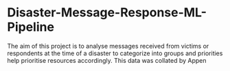 # Disaster-Message-Response-ML-Pipeline
The aim of this project is to analyse messages received from victims or respondents at the time of a disaster to categorize into groups and priorities help prioritise resources accordingly. This data was collated by Appen
